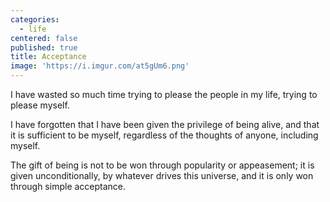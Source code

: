 ```yaml
---
categories:
  - life
centered: false
published: true
title: Acceptance
image: 'https://i.imgur.com/at5gUm6.png'
---
```

I have wasted so much time
trying to please the people in my life,
trying to please myself.

I have forgotten 
that I have been given 
the privilege of being alive,
and that it is sufficient
to be myself,
regardless of the thoughts of anyone,
including myself.

The gift of being 
is not to be won
through popularity
or appeasement;
it is given unconditionally,
by whatever drives this universe,
and it is only won
through simple acceptance.




